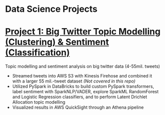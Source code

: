 # Data Science Projects

# [Project 1: Big Twitter Topic Modelling (Clustering) & Sentiment (Classification)](https://github.com/kevinjeswani/BigTwitter_Clustering-Classification)
Topic modelling and sentiment analysis on big twitter data (4-55mil. tweets)
-	Streamed tweets into AWS S3 with Kinesis Firehose and combined it with a larger 55 mil.-tweet dataset *(Not covered in this repo)*
-	Utilized PySpark in DataBricks to build custom PySpark transformers, label sentiment with SparkNLP/VADER, explore SparkML RandomForest and Logistic Regression classifiers, and to perform Latent Drichlet Allocation topic modelling
-	Visualized results in AWS QuickSight through an Athena pipeline
